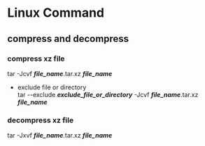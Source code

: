 # Linux Command #  
## compress and decompress ##  
### compress xz file ###  
tar -Jcvf ***file_name***.tar.xz ***file_name***  
- exclude file or directory  
tar --exclude ***exclude_file_or_directory*** -Jcvf ***file_name***.tar.xz ***file_name***  


### decompress xz file ###  
tar -Jxvf ***file_name***.tar.xz ***file_name***  
